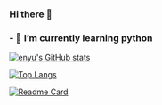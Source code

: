 ### Hi there 👋
### - 🌱 I’m currently learning python


[![enyu's GitHub stats](https://github-readme-stats.vercel.app/api?username=enyuh&show_icons=true&theme=onedark)](https://github.com/anuraghazra/github-readme-stats)

[![Top Langs](https://github-readme-stats.vercel.app/api/top-langs/?username=enyuh&layout=compact)](https://github.com/anuraghazra/github-readme-stats)

[![Readme Card](https://github-readme-stats.vercel.app/api/pin/?username=enyuh&repo=github-readme-stats)](https://github.com/anuraghazra/github-readme-stats)
<!--
**enyuh/enyuh** is a ✨ _special_ ✨ repository because its `README.md` (this file) appears on your GitHub profile.
Here are some ideas to get you started:

- 🔭 I’m currently working on ...
- 🌱 I’m currently learning ...
- 👯 I’m looking to collaborate on ...
- 🤔 I’m looking for help with ...
- 💬 Ask me about ...
- 📫 How to reach me: ...
- 😄 Pronouns: ...
- ⚡ Fun fact: ...
-->

